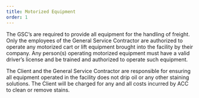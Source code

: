 ```yaml
---
title: Motorized Equipment
order: 1
---
```


The GSC’s are required to provide all equipment for the handling of freight. Only the employees of the General Service Contractor are authorized to operate any motorized cart or lift equipment brought into the facility by their company. Any person(s) operating motorized equipment must have a valid driver’s license and be trained and authorized to operate such equipment.

The Client and the General Service Contractor are responsible for ensuring all equipment operated in the facility does not drip oil or any other staining solutions. The Client will be charged for any and all costs incurred by ACC to clean or remove stains.

